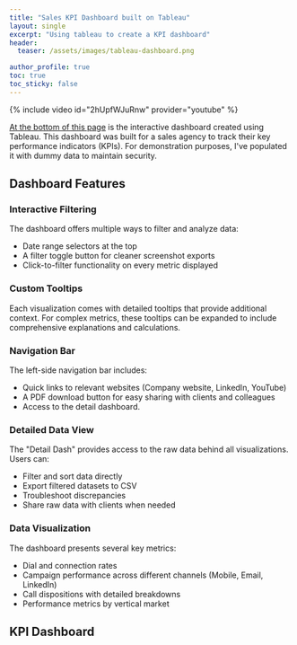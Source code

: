 ```yaml
---
title: "Sales KPI Dashboard built on Tableau"
layout: single
excerpt: "Using tableau to create a KPI dashboard"
header:
  teaser: /assets/images/tableau-dashboard.png

author_profile: true
toc: true
toc_sticky: false
---
```



{% include video id="2hUpfWJuRnw" provider="youtube" %}

[At the bottom of this page](#kpi-dashboard) is the interactive dashboard created using Tableau. This dashboard was built for a sales agency to track their key performance indicators (KPIs). For demonstration purposes, I've populated it with dummy data to maintain security.

<!-- markdownlint-disable MD034 -->

## Dashboard Features

### Interactive Filtering

The dashboard offers multiple ways to filter and analyze data:

- Date range selectors at the top
- A filter toggle button for cleaner screenshot exports
- Click-to-filter functionality on every metric displayed

### Custom Tooltips

Each visualization comes with detailed tooltips that provide additional context. For complex metrics, these tooltips can be expanded to include comprehensive explanations and calculations.

### Navigation Bar

The left-side navigation bar includes:

- Quick links to relevant websites (Company website, LinkedIn, YouTube)
- A PDF download button for easy sharing with clients and colleagues
- Access to the detail dashboard.

### Detailed Data View

The "Detail Dash" provides access to the raw data behind all visualizations. Users can:

- Filter and sort data directly
- Export filtered datasets to CSV
- Troubleshoot discrepancies
- Share raw data with clients when needed

### Data Visualization

The dashboard presents several key metrics:

- Dial and connection rates
- Campaign performance across different channels (Mobile, Email, LinkedIn)
- Call dispositions with detailed breakdowns
- Performance metrics by vertical market

## KPI Dashboard
<style>
  .tableau-container {
    max-width: 1400px; /* Maximum desktop size */
    margin: 20px auto; /* Center container */
    width: 100%;
    overflow: hidden; /* Prevent overflow */
  }

  /* Mobile-first media queries */
  @media (max-width: 768px) {
    .tableau-container {
      margin: 10px 0;
    }
  }
</style>

<div class="tableau-container">
  <!-- Keep existing Tableau embed code -->
</div>

<script type='text/javascript'>
  var divElement = document.getElementById('viz1738273781365');
  var vizElement = divElement.querySelector('object');
  
  // Set responsive dimensions
  function resizeViz() {
    var containerWidth = divElement.offsetWidth;
    var aspectRatio = 827/1400; // Original aspect ratio
    var mobileHeight = Math.min(containerWidth * aspectRatio, 800); // Limit mobile height
    
    if (containerWidth > 768) {
      vizElement.style.width = '1400px';
      vizElement.style.height = '827px';
    } else {
      vizElement.style.width = '100%';
      vizElement.style.height = mobileHeight + 'px';
    }
  }

  // Initial resize
  resizeViz();
  
  // Add resize listener with debounce
  let resizeTimeout;
  window.addEventListener('resize', function() {
    clearTimeout(resizeTimeout);
    resizeTimeout = setTimeout(resizeViz, 100);
  });

  var scriptElement = document.createElement('script');
  scriptElement.src = 'https://public.tableau.com/javascripts/api/viz_v1.js';
  vizElement.parentNode.insertBefore(scriptElement, vizElement);
</script>
